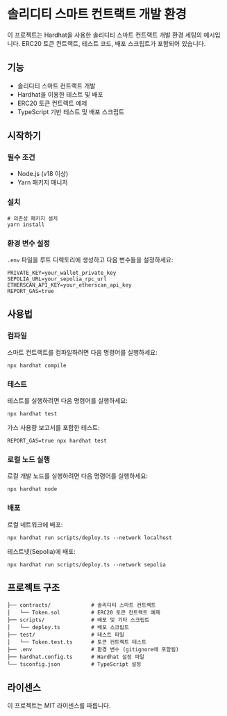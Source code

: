 # 솔리디티 스마트 컨트랙트 개발 환경

이 프로젝트는 Hardhat을 사용한 솔리디티 스마트 컨트랙트 개발 환경 세팅의 예시입니다. ERC20 토큰 컨트랙트, 테스트 코드, 배포 스크립트가 포함되어 있습니다.

## 기능

- 솔리디티 스마트 컨트랙트 개발
- Hardhat을 이용한 테스트 및 배포
- ERC20 토큰 컨트랙트 예제
- TypeScript 기반 테스트 및 배포 스크립트

## 시작하기

### 필수 조건

- Node.js (v18 이상)
- Yarn 패키지 매니저

### 설치

```shell
# 의존성 패키지 설치
yarn install
```

### 환경 변수 설정

`.env` 파일을 루트 디렉토리에 생성하고 다음 변수들을 설정하세요:

```
PRIVATE_KEY=your_wallet_private_key
SEPOLIA_URL=your_sepolia_rpc_url
ETHERSCAN_API_KEY=your_etherscan_api_key
REPORT_GAS=true
```

## 사용법

### 컴파일

스마트 컨트랙트를 컴파일하려면 다음 명령어를 실행하세요:

```shell
npx hardhat compile
```

### 테스트

테스트를 실행하려면 다음 명령어를 실행하세요:

```shell
npx hardhat test
```

가스 사용량 보고서를 포함한 테스트:

```shell
REPORT_GAS=true npx hardhat test
```

### 로컬 노드 실행

로컬 개발 노드를 실행하려면 다음 명령어를 실행하세요:

```shell
npx hardhat node
```

### 배포

로컬 네트워크에 배포:

```shell
npx hardhat run scripts/deploy.ts --network localhost
```

테스트넷(Sepolia)에 배포:

```shell
npx hardhat run scripts/deploy.ts --network sepolia
```

## 프로젝트 구조

```
├── contracts/             # 솔리디티 스마트 컨트랙트
│   └── Token.sol          # ERC20 토큰 컨트랙트 예제
├── scripts/               # 배포 및 기타 스크립트
│   └── deploy.ts          # 배포 스크립트
├── test/                  # 테스트 파일
│   └── Token.test.ts      # 토큰 컨트랙트 테스트
├── .env                   # 환경 변수 (gitignore에 포함됨)
├── hardhat.config.ts      # Hardhat 설정 파일
└── tsconfig.json          # TypeScript 설정
```

## 라이센스

이 프로젝트는 MIT 라이센스를 따릅니다.

